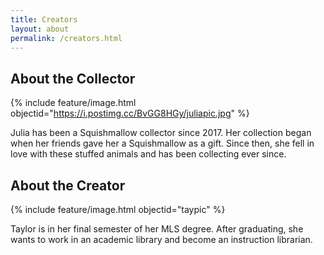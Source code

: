 ```yaml
---
title: Creators  
layout: about  
permalink: /creators.html
---
```

## About the Collector  
{% include feature/image.html objectid="https://i.postimg.cc/BvGG8HGy/juliapic.jpg" %}  

Julia has been a Squishmallow collector since 2017. Her collection began when her friends gave her a Squishmallow as a gift. Since then, she fell in love with these stuffed animals and has been collecting ever since.  

## About the Creator  
{% include feature/image.html objectid="taypic" %}  

Taylor is in her final semester of her MLS degree. After graduating, she wants to work in an academic library and become an instruction librarian.
